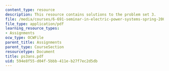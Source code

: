 ```yaml
---
content_type: resource
description: This resource contains solutions to the problem set 3.
file: /media/courses/6-691-seminar-in-electric-power-systems-spring-2006/594e8f55d04f5bbb411eb27f7ec2d5db_ps3ans.pdf
file_type: application/pdf
learning_resource_types:
- Assignments
ocw_type: OCWFile
parent_title: Assignments
parent_type: CourseSection
resourcetype: Document
title: ps3ans.pdf
uid: 594e8f55-d04f-5bbb-411e-b27f7ec2d5db
---
```

